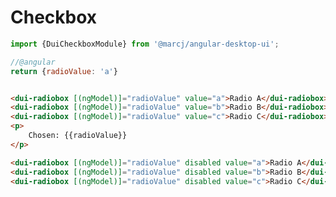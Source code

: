 <h1>Checkbox</h1>

```typescript
import {DuiCheckboxModule} from '@marcj/angular-desktop-ui';
```


```javascript
//@angular
return {radioValue: 'a'}
```

```html

<dui-radiobox [(ngModel)]="radioValue" value="a">Radio A</dui-radiobox><br/>
<dui-radiobox [(ngModel)]="radioValue" value="b">Radio B</dui-radiobox><br/>
<dui-radiobox [(ngModel)]="radioValue" value="c">Radio C</dui-radiobox>
<p>
    Chosen: {{radioValue}}
</p>

<dui-radiobox [(ngModel)]="radioValue" disabled value="a">Radio A</dui-radiobox><br/>
<dui-radiobox [(ngModel)]="radioValue" disabled value="b">Radio B</dui-radiobox><br/>
<dui-radiobox [(ngModel)]="radioValue" disabled value="c">Radio C</dui-radiobox>
```

<api-doc module="components/radiobox/radiobox.component" component="RadioboxComponent"></api-doc>
